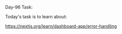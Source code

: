 Day-96 Task:

Today's task is to learn about:

https://nextjs.org/learn/dashboard-app/error-handling